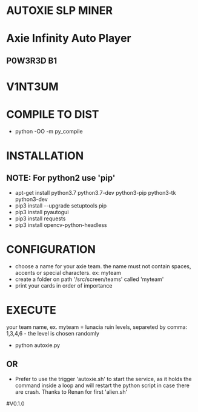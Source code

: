 # AUTOXIE SLP MINER
# Axie Infinity Auto Player

## P0W3R3D B1
# V1NT3UM

# COMPILE TO DIST
- python -OO -m py_compile <your program.py>

# INSTALLATION 
## NOTE: For python2 use 'pip'
- apt-get install python3.7 python3.7-dev python3-pip  python3-tk python3-dev
- pip3 install --upgrade setuptools pip
- pip3 install pyautogui
- pip3 install requests
- pip3 install opencv-python-headless

# CONFIGURATION
- choose a name for your axie team. the name must not contain spaces, accents or special characters. ex: myteam
- create a folder on path '/src/screen/teams' called 'myteam'
- print your cards in order of importance

# EXECUTE

<team> your team name, ex. myteam
<levels> = lunacia ruin levels, separeted by comma: 1,3,4,6 - the level is chosen randomly

- python autoxie.py <team> <levels>

## OR
- Prefer to use the trigger 'autoxie.sh' to start the service, as it holds the command inside a loop and will restart the python script in case there are crash. Thanks to Renan for first 'alien.sh'

#V0.1.0

<!--
ADD IN BASHRC

parse_git_branch() {
     git branch 2> /dev/null | sed -e '/^[^*]/d' -e 's/* \(.*\)/ (\1)/'
 }
 export PS1="\u@\h \[\033[32m\]\w\[\033[33m\]\$(parse_git_branch)\[\033[00m\] $ "

 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
 -->
